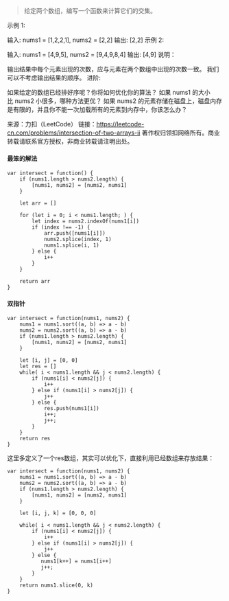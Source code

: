 > 给定两个数组，编写一个函数来计算它们的交集。

示例 1:

输入: nums1 = [1,2,2,1], nums2 = [2,2]
输出: [2,2]
示例 2:

输入: nums1 = [4,9,5], nums2 = [9,4,9,8,4]
输出: [4,9]
说明：

输出结果中每个元素出现的次数，应与元素在两个数组中出现的次数一致。
我们可以不考虑输出结果的顺序。
进阶:

如果给定的数组已经排好序呢？你将如何优化你的算法？
如果 nums1 的大小比 nums2 小很多，哪种方法更优？
如果 nums2 的元素存储在磁盘上，磁盘内存是有限的，并且你不能一次加载所有的元素到内存中，你该怎么办？

来源：力扣（LeetCode）
链接：https://leetcode-cn.com/problems/intersection-of-two-arrays-ii
著作权归领扣网络所有。商业转载请联系官方授权，非商业转载请注明出处。

#### 最笨的解法
```
var intersect = function() {
    if (nums1.length > nums2.length) {
        [nums1, nums2] = [nums2, nums1]
    }
    
    let arr = []
   
    for (let i = 0; i < nums1.length; ) {
        let index = nums2.indexOf(nums1[i])
        if (index !== -1) {
            arr.push([nums1[i]])
            nums2.splice(index, 1)
            nums1.splice(i, 1)
        } else {
            i++
        }
    }

    return arr
}
```
#### 双指针
```
var intersect = function(nums1, nums2) {
    nums1 = nums1.sort((a, b) => a - b)
    nums2 = nums2.sort((a, b) => a - b)
    if (nums1.length > nums2.length) {
        [nums1, nums2] = [nums2, nums1]
    }

    let [i, j] = [0, 0]
    let res = []
    while( i < nums1.length && j < nums2.length) {
        if (nums1[i] < nums2[j]) {
            i++
        } else if (nums1[i] > nums2[j]) {
            j++
        } else {
            res.push(nums1[i])
            i++;
            j++;
        }
    }
    return res
}
```
这里多定义了一个res数组，其实可以优化下，直接利用已经数组来存放结果：
```
var intersect = function(nums1, nums2) {
    nums1 = nums1.sort((a, b) => a - b)
    nums2 = nums2.sort((a, b) => a - b)
    if (nums1.length > nums2.length) {
        [nums1, nums2] = [nums2, nums1]
    }

    let [i, j, k] = [0, 0, 0]
 
    while( i < nums1.length && j < nums2.length) {
        if (nums1[i] < nums2[j]) {
            i++
        } else if (nums1[i] > nums2[j]) {
            j++
        } else {
           nums1[k++] = nums1[i++]
           j++;
        }
    }
    return nums1.slice(0, k)
}
```
